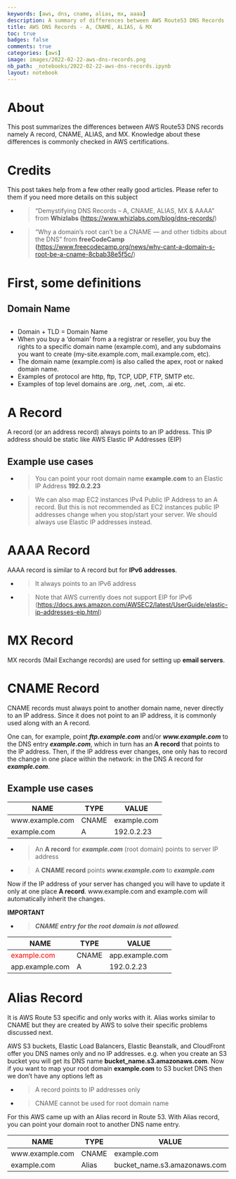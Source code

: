 ```yaml
---
keywords: [aws, dns, cname, alias, mx, aaaa]
description: A summary of differences between AWS Route53 DNS Records
title: AWS DNS Records - A, CNAME, ALIAS, & MX
toc: true 
badges: false
comments: true
categories: [aws]
image: images/2022-02-22-aws-dns-records.png
nb_path: _notebooks/2022-02-22-aws-dns-records.ipynb
layout: notebook
---
```


<!--
#################################################
### THIS FILE WAS AUTOGENERATED! DO NOT EDIT! ###
#################################################
# file to edit: _notebooks/2022-02-22-aws-dns-records.ipynb
-->

<div class="container" id="notebook-container">
        
<div class="cell border-box-sizing text_cell rendered"><div class="inner_cell">
<div class="text_cell_render border-box-sizing rendered_html">
<h1 id="About">About<a class="anchor-link" href="#About"> </a></h1><p>This post summarizes the differences between AWS Route53 DNS records namely A record, CNAME, ALIAS, and MX. Knowledge about these differences is commonly checked in AWS certifications.</p>

</div>
</div>
</div>
<div class="cell border-box-sizing text_cell rendered"><div class="inner_cell">
<div class="text_cell_render border-box-sizing rendered_html">
<h1 id="Credits">Credits<a class="anchor-link" href="#Credits"> </a></h1><p>This post takes help from a few other really good articles. Please refer to them if you need more details on this subject</p>
<ul>
<li><blockquote><p>“Demystifying DNS Records – A, CNAME, ALIAS, MX &amp; AAAA” from <strong>Whizlabs (</strong><a href="https://www.whizlabs.com/blog/dns-records/"><span class="underline">https://www.whizlabs.com/blog/dns-records/</span></a>)</p>
</blockquote>
</li>
<li><blockquote><p>“Why a domain’s root can’t be a CNAME — and other tidbits about the DNS” from <strong>freeCodeCamp (</strong><a href="https://www.freecodecamp.org/news/why-cant-a-domain-s-root-be-a-cname-8cbab38e5f5c/"><span class="underline">https://www.freecodecamp.org/news/why-cant-a-domain-s-root-be-a-cname-8cbab38e5f5c/</span></a>)</p>
</blockquote>
</li>
</ul>

</div>
</div>
</div>
<div class="cell border-box-sizing text_cell rendered"><div class="inner_cell">
<div class="text_cell_render border-box-sizing rendered_html">
<h1 id="First,-some-definitions">First, some definitions<a class="anchor-link" href="#First,-some-definitions"> </a></h1><h2 id="Domain-Name">Domain Name<a class="anchor-link" href="#Domain-Name"> </a></h2><p><img src="/myblog/images/copied_from_nb/images/2022-02-22-aws-dns-records.png" alt=""></p>
<ul>
<li>Domain + TLD = Domain Name</li>
<li>When you buy a ‘domain’ from a a registrar or reseller, you buy the rights to a specific domain name (example.com), and any subdomains you want to create (my-site.example.com, mail.example.com, etc).</li>
<li>The domain name (example.com) is also called the apex, root or naked domain name.</li>
<li>Examples of protocol are http, ftp, TCP, UDP, FTP, SMTP etc.</li>
<li>Examples of top level domains are .org, .net, .com, .ai etc.</li>
</ul>

</div>
</div>
</div>
<div class="cell border-box-sizing text_cell rendered"><div class="inner_cell">
<div class="text_cell_render border-box-sizing rendered_html">
<h1 id="A-Record">A Record<a class="anchor-link" href="#A-Record"> </a></h1><p>A record (or an address record) always points to an IP address. This IP address should be static like AWS Elastic IP Addresses (EIP)</p>
<h2 id="Example-use-cases">Example use cases<a class="anchor-link" href="#Example-use-cases"> </a></h2><ul>
<li><blockquote><p>You can point your root domain name <strong>example.com</strong> to an Elastic IP Address <strong>192.0.2.23</strong></p>
</blockquote>
</li>
<li><blockquote><p>We can also map EC2 instances IPv4 Public IP Address to an A record. But this is not recommended as EC2 instances public IP addresses change when you stop/start your server. We should always use Elastic IP addresses instead.</p>
</blockquote>
</li>
</ul>

</div>
</div>
</div>
<div class="cell border-box-sizing text_cell rendered"><div class="inner_cell">
<div class="text_cell_render border-box-sizing rendered_html">
<h1 id="AAAA-Record">AAAA Record<a class="anchor-link" href="#AAAA-Record"> </a></h1><p>AAAA record is similar to A record but for <strong>IPv6 addresses</strong>.</p>
<ul>
<li><blockquote><p>It always points to an IPv6 address</p>
</blockquote>
</li>
<li><blockquote><p>Note that AWS currently does not support EIP for IPv6 (<a href="https://docs.aws.amazon.com/AWSEC2/latest/UserGuide/elastic-ip-addresses-eip.html"><span class="underline">https://docs.aws.amazon.com/AWSEC2/latest/UserGuide/elastic-ip-addresses-eip.html</span></a>)</p>
</blockquote>
</li>
</ul>

</div>
</div>
</div>
<div class="cell border-box-sizing text_cell rendered"><div class="inner_cell">
<div class="text_cell_render border-box-sizing rendered_html">
<h1 id="MX-Record">MX Record<a class="anchor-link" href="#MX-Record"> </a></h1><p>MX records (Mail Exchange records) are used for setting up <strong>email servers</strong>.</p>

</div>
</div>
</div>
<div class="cell border-box-sizing text_cell rendered"><div class="inner_cell">
<div class="text_cell_render border-box-sizing rendered_html">
<h1 id="CNAME-Record">CNAME Record<a class="anchor-link" href="#CNAME-Record"> </a></h1><p>CNAME records must always point to another domain name, never directly to an IP address. Since it does not point to an IP address, it is commonly used along with an A record.</p>
<p>One can, for example, point <strong><em>ftp.example.com</em></strong> and/or <strong><em>www.example.com</em></strong> to the DNS entry <strong><em>example.com</em></strong>, which in turn has an <strong>A record</strong> that points to the IP address. Then, if the IP address ever changes, one only has to record the change in one place within the network: in the DNS A record for <strong><em>example.com</em></strong>.</p>
<h2 id="Example-use-cases">Example use cases<a class="anchor-link" href="#Example-use-cases"> </a></h2><table>
<thead><tr>
<th>NAME</th>
<th>TYPE</th>
<th>VALUE</th>
</tr>
</thead>
<tbody>
<tr>
<td>www.example.com</td>
<td>CNAME</td>
<td>example.com</td>
</tr>
<tr>
<td>example.com</td>
<td>A</td>
<td>192.0.2.23</td>
</tr>
</tbody>
</table>
<ul>
<li><blockquote><p>An <strong>A record</strong> for <strong><em>example.com</em></strong> (root domain) points to server IP address</p>
</blockquote>
</li>
<li><blockquote><p>A <strong>CNAME record</strong> points <strong><em>www.example.com</em></strong> to <strong><em>example.com</em></strong></p>
</blockquote>
</li>
</ul>
<p>Now if the IP address of your server has changed you will have to update it only at one place <strong>A record</strong>. www.example.com and example.com will automatically inherit the changes.</p>
<p><strong>IMPORTANT</strong></p>
<ul>
<li><blockquote><p><strong><em>CNAME entry for the root domain is not allowed</em></strong>.</p>
</blockquote>
</li>
</ul>
<table>
<thead><tr>
<th>NAME</th>
<th>TYPE</th>
<th>VALUE</th>
</tr>
</thead>
<tbody>
<tr>
<td><span style="color:red"> example.com</span></td>
<td>CNAME</td>
<td>app.example.com</td>
</tr>
<tr>
<td>app.example.com</td>
<td>A</td>
<td>192.0.2.23</td>
</tr>
</tbody>
</table>

</div>
</div>
</div>
<div class="cell border-box-sizing text_cell rendered"><div class="inner_cell">
<div class="text_cell_render border-box-sizing rendered_html">
<h1 id="Alias-Record">Alias Record<a class="anchor-link" href="#Alias-Record"> </a></h1><p>It is AWS Route 53 specific and only works with it. Alias works similar to CNAME but they are created by AWS to solve their specific problems discussed next.</p>
<p>AWS S3 buckets, Elastic Load Balancers, Elastic Beanstalk, and CloudFront offer you DNS names only and no IP addresses. e.g. when you create an S3 bucket you will get its DNS name <strong>bucket_name.s3.amazonaws.com</strong>. Now if you want to map your root domain <strong>example.com</strong> to S3 bucket DNS then we don’t have any options left as</p>
<ul>
<li><blockquote><p>A record points to IP addresses only</p>
</blockquote>
</li>
<li><blockquote><p>CNAME cannot be used for root domain name</p>
</blockquote>
</li>
</ul>
<p>For this AWS came up with an Alias record in Route 53. With Alias record, you can point your domain root to another DNS name entry.</p>
<table>
<thead><tr>
<th>NAME</th>
<th>TYPE</th>
<th>VALUE</th>
</tr>
</thead>
<tbody>
<tr>
<td>www.example.com</td>
<td>CNAME</td>
<td>example.com</td>
</tr>
<tr>
<td>example.com</td>
<td>Alias</td>
<td>bucket_name.s3.amazonaws.com</td>
</tr>
</tbody>
</table>

</div>
</div>
</div>
</div>
 


